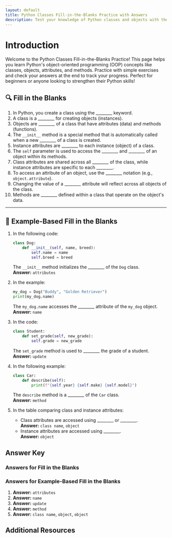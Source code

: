 ```yaml
---
layout: default
title: Python Classes Fill-in-the-Blanks Practice with Answers
description: Test your knowledge of Python classes and objects with these fill-in-the-blank exercises. Learn key concepts like attributes, methods, and the __init__ method with answers provided for self-assessment.
---
```


# Introduction

Welcome to the Python Classes Fill-in-the-Blanks Practice! This page helps you learn Python's object-oriented programming (OOP) concepts like classes, objects, attributes, and methods. Practice with simple exercises and check your answers at the end to track your progress. Perfect for beginners or anyone looking to strengthen their Python skills!

## 🔍 Fill in the Blanks

1. In Python, you create a class using the ________ keyword.  
2. A class is a ________ for creating objects (instances).  
3. Objects are ________ of a class that have attributes (data) and methods (functions).  
4. The `__init__` method is a special method that is automatically called when a new ________ of a class is created.  
5. Instance attributes are ________ to each instance (object) of a class.  
6. The `self` parameter is used to access the ________ and ________ of an object within its methods.  
7. Class attributes are shared across all ________ of the class, while instance attributes are specific to each ________.  
8. To access an attribute of an object, use the ________ notation (e.g., `object.attribute`).  
9. Changing the value of a ________ attribute will reflect across all objects of the class.  
10. Methods are ________ defined within a class that operate on the object's data.  

---

## 🧠 Example-Based Fill in the Blanks

1. In the following code:
   ```python
   class Dog:
       def __init__(self, name, breed):
           self.name = name
           self.breed = breed
   ```
   The `__init__` method initializes the ________ of the `Dog` class.  
   **Answer:** `attributes`

2. In the example:
   ```python
   my_dog = Dog("Buddy", "Golden Retriever")
   print(my_dog.name)
   ```
   The `my_dog.name` accesses the ________ attribute of the `my_dog` object.  
   **Answer:** `name`

3. In the code:
   ```python
   class Student:
       def set_grade(self, new_grade):
           self.grade = new_grade
   ```
   The `set_grade` method is used to ________ the grade of a student.  
   **Answer:** `update`

4. In the following example:
   ```python
   class Car:
       def describe(self):
           print(f"{self.year} {self.make} {self.model}")
   ```
   The `describe` method is a ________ of the `Car` class.  
   **Answer:** `method`

5. In the table comparing class and instance attributes:
   - Class attributes are accessed using ________ or ________.  
     **Answer:** `class name`, `object`
   - Instance attributes are accessed using ________.  
     **Answer:** `object`

## **Answer Key**

### Answers for Fill in the Blanks

### Answers for Example-Based Fill in the Blanks

1. **Answer:** `attributes`  
2. **Answer:** `name`  
3. **Answer:** `update`  
4. **Answer:** `method`  
5. **Answer:** `class name`, `object`, `object`

## Additional Resources